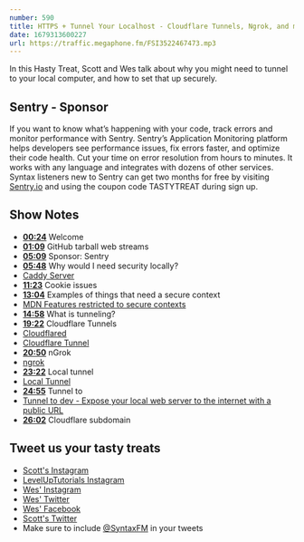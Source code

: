 ```yaml
---
number: 590
title: HTTPS + Tunnel Your Localhost - Cloudflare Tunnels, Ngrok, and more!
date: 1679313600227
url: https://traffic.megaphone.fm/FSI3522467473.mp3
---
```


In this Hasty Treat, Scott and Wes talk about why you might need to tunnel to your local computer, and how to set that up securely.

## Sentry - Sponsor

If you want to know what’s happening with your code, track errors and monitor performance with Sentry. Sentry’s Application Monitoring platform helps developers see performance issues, fix errors faster, and optimize their code health. Cut your time on error resolution from hours to minutes. It works with any language and integrates with dozens of other services. Syntax listeners new to Sentry can get two months for  free by visiting [Sentry.io](https://sentry.io) and using the coupon code TASTYTREAT during sign up.

## Show Notes

* **[00:24](#t=00:24)** Welcome
* **[01:09](#t=01:09)** GitHub tarball web streams
* **[05:09](#t=05:09)** Sponsor: Sentry
* **[05:48](#t=05:48)** Why would I need security locally?
* [Caddy Server](https://caddyserver.com/)
* **[11:23](#t=11:23)** Cookie issues
* **[13:04](#t=13:04)** Examples of things that need a secure context
* [MDN Features restricted to secure contexts](https://developer.mozilla.org/en-US/docs/Web/Security/Secure_Contexts/features_restricted_to_secure_contexts)
* **[14:58](#t=14:58)** What is tunneling?
* **[19:22](#t=19:22)** Cloudflare Tunnels
* [Cloudflared](https://github.com/cloudflare/cloudflared)
* [Cloudflare Tunnel](https://twitter.com/wesbos/status/1634310926219333642)
* **[20:50](#t=20:50)** nGrok
* [ngrok](https://ngrok.com/)
* **[23:22](#t=23:22)** Local tunnel
* [Local Tunnel](https://theboroer.github.io/localtunnel-www/)
* **[24:55](#t=24:55)** Tunnel to
* [Tunnel to dev - Expose your local web server to the internet with a public URL](https://tunnelto.dev/)
* **[26:02](#t=26:02)** Cloudflare subdomain

## Tweet us your tasty treats

* [Scott's Instagram](https://www.instagram.com/stolinski/)
* [LevelUpTutorials Instagram](https://www.instagram.com/LevelUpTutorials/)
* [Wes' Instagram](https://www.instagram.com/wesbos/)
* [Wes' Twitter](https://twitter.com/wesbos)
* [Wes' Facebook](https://www.facebook.com/wesbos.developer)
* [Scott's Twitter](https://twitter.com/stolinski)
* Make sure to include [@SyntaxFM](https://twitter.com/SyntaxFM) in your tweets
